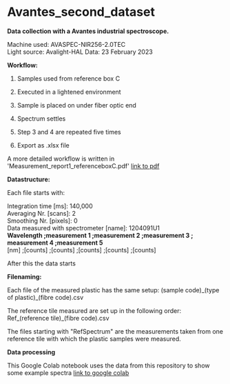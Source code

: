 # Avantes_second_dataset

**Data collection with a Avantes industrial spectroscope.**

Machine used: AVASPEC-NIR256-2.0TEC\
Light source: Avalight-HAL Data: 23 February 2023

**Workflow:**

1.  Samples used from reference box C

2.  Executed in a lightened environment

3.  Sample is placed on under fiber optic end

4.  Spectrum settles

5.  Step 3 and 4 are repeated five times

6.  Export as .xlsx file

A more detailed workflow is written in 'Measurement_report1_referenceboxC.pdf' [link to pdf](../../data-analysis/Measurement_report1_referenceboxC.pdf)

**Datastructure:**

Each file starts with:

Integration time \[ms\]: 140,000\
Averaging Nr. \[scans\]: 2\
Smoothing Nr. \[pixels\]: 0\
Data measured with spectrometer \[name\]: 1204091U1\
**Wavelength ;measurement 1 ;measurement 2 ;measurement 3 ; measurement
4 ;measurement 5**\
\[nm\] ;\[counts\] ;\[counts\] ;\[counts\] ;\[counts\] ;\[counts\]

After this the data starts

**Filenaming:**

Each file of the measured plastic has the same setup: (sample
code)\_(type of plastic)\_(fibre code).csv

The reference tile measured are set up in the following order:
Ref\_(reference tile)\_(fibre code).csv

The files starting with "RefSpectrum" are the measurements taken from
one reference tile with which the plastic samples were measured.

**Data processing**

This Google Colab notebook uses the data from this repository to show
some example spectra [link to google
colab](https://colab.research.google.com/drive/1lV_nJwXtI-wuD3B83oKq2dguGHzxLimc#scrollTo=5V-2m8YQry0D)
